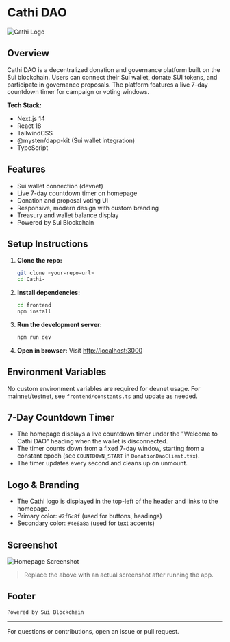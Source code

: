# Cathi DAO

![Cathi Logo](frontend/public/cathi-logo.png)

## Overview
Cathi DAO is a decentralized donation and governance platform built on the Sui blockchain. Users can connect their Sui wallet, donate SUI tokens, and participate in governance proposals. The platform features a live 7-day countdown timer for campaign or voting windows.

**Tech Stack:**
- Next.js 14
- React 18
- TailwindCSS
- @mysten/dapp-kit (Sui wallet integration)
- TypeScript

## Features
- Sui wallet connection (devnet)
- Live 7-day countdown timer on homepage
- Donation and proposal voting UI
- Responsive, modern design with custom branding
- Treasury and wallet balance display
- Powered by Sui Blockchain

## Setup Instructions
1. **Clone the repo:**
   ```bash
   git clone <your-repo-url>
   cd Cathi-
   ```
2. **Install dependencies:**
   ```bash
   cd frontend
   npm install
   ```
3. **Run the development server:**
   ```bash
   npm run dev
   ```
4. **Open in browser:**
   Visit [http://localhost:3000](http://localhost:3000)

## Environment Variables
No custom environment variables are required for devnet usage. For mainnet/testnet, see `frontend/constants.ts` and update as needed.

## 7-Day Countdown Timer
- The homepage displays a live countdown timer under the "Welcome to Cathi DAO" heading when the wallet is disconnected.
- The timer counts down from a fixed 7-day window, starting from a constant epoch (see `COUNTDOWN_START` in `DonationDaoClient.tsx`).
- The timer updates every second and cleans up on unmount.

## Logo & Branding
- The Cathi logo is displayed in the top-left of the header and links to the homepage.
- Primary color: `#2f6c8f` (used for buttons, headings)
- Secondary color: `#4e6a8a` (used for text accents)

## Screenshot
![Homepage Screenshot](frontend/public/screenshot-homepage.png)

> Replace the above with an actual screenshot after running the app.

## Footer
```
Powered by Sui Blockchain
```

---

For questions or contributions, open an issue or pull request.